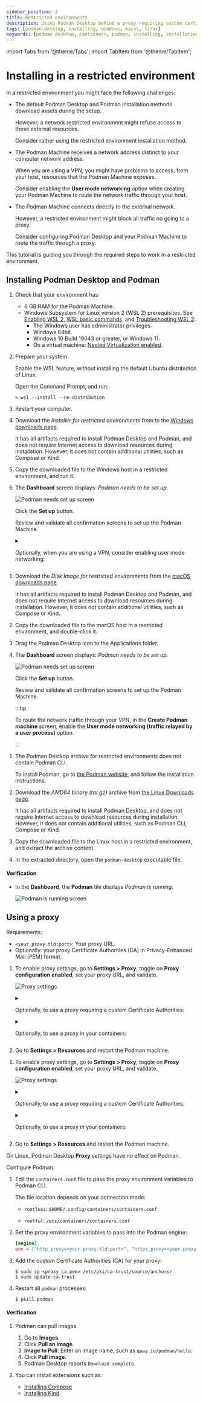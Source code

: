 ```yaml
---
sidebar_position: 2
title: Restricted environments
description: Using Podman Desktop behind a proxy requiring custom Certificate Authorities (CA).
tags: [podman-desktop, installing, windows, macos, linux]
keywords: [podman desktop, containers, podman, installing, installation, windows, macos, linux]
---
```


import Tabs from '@theme/Tabs';
import TabItem from '@theme/TabItem';

# Installing in a restricted environment

In a restricted environment you might face the following challenges:

- The default Podman Desktop and Podman installation methods download assets during the setup.

  However, a network restricted environment might refuse access to these external resources.

  Consider rather using the restricted environment installation method.

- The Podman Machine receives a network address distinct to your computer network address.

  When you are using a VPN, you might have problems to access, from your host, resources that the Podman Machine exposes.

  Consider enabling the **User mode networking** option when creating your Podman Machine to route the network traffic through your host.

- The Podman Machine connects directly to the external network.

  However, a restricted environment might block all traffic no going to a proxy.

  Consider configuring Podman Desktop and your Podman Machine to route the traffic through a proxy.

This tutorial is guiding you through the required steps to work in a restricted environment.

## Installing Podman Desktop and Podman

<Tabs groupId="operating-systems">
<TabItem value="win" label="Windows">

1. Check that your environment has:

   - 6 GB RAM for the Podman Machine.
   - Windows Subsystem for Linux version 2 (WSL 2) prerequisites. See [Enabling WSL 2](https://docs.microsoft.com/en-us/windows/wsl/install), [WSL basic commands](https://learn.microsoft.com/en-us/windows/wsl/basic-commands), and [Troubleshooting WSL 2](https://learn.microsoft.com/en-us/windows/wsl/troubleshooting#error-0x80370102-the-virtual-machine-could-not-be-started-because-a-required-feature-is-not-installed):
     - The Windows user has administrator privileges.
     - Windows 64bit.
     - Windows 10 Build 19043 or greater, or Windows 11.
     - On a virtual machine: [Nested Virtualization enabled](https://learn.microsoft.com/en-us/virtualization/hyper-v-on-windows/user-guide/nested-virtualization#configure-nested-virtualization).

1. Prepare your system.

   Enable the WSL feature, without installing the default Ubuntu distribution of Linux.

   Open the Command Prompt, and run:.

   ```shell-session
   > wsl --install --no-distribution
   ```

1. Restart your computer.

1. Download the _Installer for restricted environments_ from to the [Windows downloads page](/downloads/windows).

   It has all artifacts required to install Podman Desktop and Podman, and does not require Internet access to download resources during installation.
   However, it does not contain additional utilities, such as Compose or Kind.

1. Copy the downloaded file to the Windows host in a restricted environment, and run it.

1. The **Dashboard** screen displays: _<Icon icon="fa-solid fa-info" size="lg" /> Podman needs to be set up_.

   ![Podman needs set up screen](img/dashboard-podman-needs-set-up.png)

   Click the **Set up** button.

   Review and validate all confirmation screens to set up the Podman Machine.

   <details>
   <summary>

   Optionally, when you are using a VPN, consider enabling user mode networking:

   </summary>
   <div>

   - When you are using a VPN, you might have problems to access, from your host, resources that the Podman Machine exposes.

     To enable access from your host to resources on your Podman Machine, in the **Create Podman machine** screen, enable the **User mode networking (traffic relayed by a user process)** option.

   </div>
   </details>

</TabItem>
<TabItem value="mac" label="macOS">

1. Download the _Disk Image for restricted environments_ from the [macOS downloads page](/downloads/macos).

   It has all artifacts required to install Podman Desktop and Podman, and does not require Internet access to download resources during installation.
   However, it does not contain additional utilities, such as Compose or Kind.

1. Copy the downloaded file to the macOS host in a restricted environment, and double-click it.

1. Drag the Podman Desktop icon to the Applications folder.

1. The **Dashboard** screen displays: _<Icon icon="fa-solid fa-info" size="lg" /> Podman needs to be set up_.

   ![Podman needs set up screen](img/dashboard-podman-needs-set-up.png)

   Click the **Set up** button.

   Review and validate all confirmation screens to set up the Podman Machine.

   :::tip

   To route the network traffic through your VPN, in the **Create Podman machine** screen, enable the **User mode networking (traffic relayed by a user process)** option.

   :::

</TabItem>
<TabItem value="linux" label="Linux">

1. The Podman Destkop archive for restricted environments does not contain Podman CLI.

   To install Podman, go to [the Podman website](https://podman.io/), and follow the installation instructions.

1. Download the _AMD64 binary (tar.gz)_ archive from [the Linux Downloads page](https://podman-desktop.io/downloads/linux).

   It has all artifacts required to install Podman Desktop, and does not require Internet access to download resources during installation.
   However, it does not contain additional utilities, such as Podman CLI, Compose or Kind.

1. Copy the downloaded file to the Linux host in a restricted environment, and extract the archive content.

1. In the extracted directory, open the `podman-desktop` executable file.

</TabItem>
</Tabs>

#### Verification

- In the **Dashboard**, the **Podman** tile displays _Podman is running_.

  ![Podman is running screen](img/dashboard-podman-is-running.png)

## Using a proxy

Requirements:

- `<your.proxy.tld:port>`: Your proxy URL.
- Optionally: your proxy Certificate Authorities (CA) in Privacy-Enhanced Mail (PEM) format.

<Tabs groupId="operating-systems">
<TabItem value="win" label="Windows">

1. To enable proxy settings, go to **Settings > Proxy**, toggle on **Proxy configuration enabled**, set your proxy URL, and validate.

   ![Proxy settings](img/proxy-settings.png)

   <details>
   <summary>

   Optionally, to use a proxy requiring a custom Certificate Authorities:

   </summary>
   <div>

   1. Store your proxy Certificate Authorities (CA), in Privacy-Enhanced Mail (PEM) format, in the `proxy_ca.pem` file.

   2. Copy the certificate to the Podman machine:

      ```shell-session
      $ cat proxy_ca.pem | podman machine ssh podman-machine-default "cat > proxy_ca.pem"
      ```

   3. Open a shell prompt on the Podman machine:

      ```shell-session
      $ podman machine ssh
      ```

   4. Add the custom Certificate Authorities (CA) for your proxy:

      ```shell-session
      $ sudo cp <proxy_ca.pem> /etc/pki/ca-trust/source/anchors/
      $ sudo update-ca-trust
      ```

   </div>
   </details>

   <details>
   <summary>

   Optionally, to use a proxy in your containers:

   </summary>
   <div>

   1. Open a shell prompt on the Podman machine:

      ```shell-session
      $ podman machine ssh
      ```

   2. Edit the `containers.conf` file to pass the proxy environment variables to Podman CLI.

      The file location depends on your connection mode:

      - `rootless`: `$HOME/.config/containers/containers.conf`

      - `rootful`: `/etc/containers/containers.conf`

   3. Set the proxy environment variables to pass into the containers:

      ```toml
      [containers]
      http_proxy = true
      env = ["http_proxy=<your.proxy.tld:port>", "https_proxy=<your.proxy.tld:port>"]
      ```

   </div>
   </details>

2. Go to **Settings > Resources** and restart the Podman machine.

</TabItem>
<TabItem value="mac" label="macOS">

1. To enable proxy settings, go to **Settings > Proxy**, toggle on **Proxy configuration enabled**, set your proxy URL, and validate.

   ![Proxy settings](img/proxy-settings.png)

   <details>
   <summary>

   Optionally, to use a proxy requiring a custom Certificate Authorities:

   </summary>
   <div>

   1. Store your proxy Certificate Authorities (CA) in Privacy-Enhanced Mail (PEM) format, in your home directory, in the `proxy_ca.pem` file.

   2. Copy the certificate to the Podman machine:

      ```shell-session
      $ cat proxy_ca.pem | podman machine ssh podman-machine-default "cat > proxy_ca.pem"
      ```

   3. Open a shell prompt on the Podman machine:

      ```shell-session
      $ podman machine ssh
      ```

   4. Add the custom Certificate Authorities (CA) for your proxy:

      ```shell-session
      $ sudo cp <proxy_ca.pem> /etc/pki/ca-trust/source/anchors/
      $ sudo update-ca-trust
      ```

   </div>
   </details>

   <details>
   <summary>

   Optionally, to use a proxy in your containers:

   </summary>
   <div>

   1. Open a shell prompt on the Podman machine:

      ```shell-session
      $ podman machine ssh
      ```

   2. Edit the `containers.conf` file to pass the proxy environment variables to Podman CLI.

      The file location depends on your connection mode:

      - `rootless`: `$HOME/.config/containers/containers.conf`

      - `rootful`: `/etc/containers/containers.conf`

   3. Set the proxy environment variables to pass into the containers:

      ```toml
      [containers]
      http_proxy = true
      env = ["http_proxy=<your.proxy.tld:port>", "https_proxy=<your.proxy.tld:port>"]
      ```

   </div>
   </details>

2. Go to **Settings > Resources** and restart the Podman machine.

</TabItem>
<TabItem value="linux" label="Linux">

On Linux, Podman Desktop **Proxy** settings have no effect on Podman.

Configure Podman.

1. Edit the `containers.conf` file to pass the proxy environment variables to Podman CLI.

   The file location depends on your connection mode:

   - `rootless`: `$HOME/.config/containers/containers.conf`

   - `rootful`: `/etc/containers/containers.conf`

1. Set the proxy environment variables to pass into the Podman engine:

   ```toml
   [engine]
   env = ["http_proxy=<your.proxy.tld:port>", "https_proxy=<your.proxy.tld:port>"]
   ```

1. Add the custom Certificate Authorities (CA) for your proxy:

   ```shell-session
   $ sudo cp <proxy_ca.pem> /etc/pki/ca-trust/source/anchors/
   $ sudo update-ca-trust
   ```

1. Restart all `podman` processes.

   ```shell-session
   $ pkill podman
   ```

</TabItem>
</Tabs>

#### Verification

1. Podman can pull images.

   1. Go to **Images**.
   1. Click **Pull an image**.
   1. **Image to Pull**: Enter an image name, such as `quay.io/podman/hello`.
   1. Click **Pull image**.
   1. Podman Desktop reports `Download complete`.

1. You can install extensions such as:

   - [Installing Compose](/docs/compose/compose-spec)
   - [Installing Kind](/docs/kind/installing).
